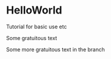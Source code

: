 # HelloWorld
Tutorial for basic use etc


Some gratuitous text


Some more gratuitous text in the branch

